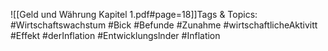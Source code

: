 
![[Geld und Währung Kapitel 1.pdf#page=18]]Tags & Topics:
   #Wirtschaftswachstum
   #Bick
   #Befunde
   #Zunahme
   #wirtschaftlicheAktivitt
   #Effekt
   #derInflation
   #Entwicklungslnder
   #Inflation